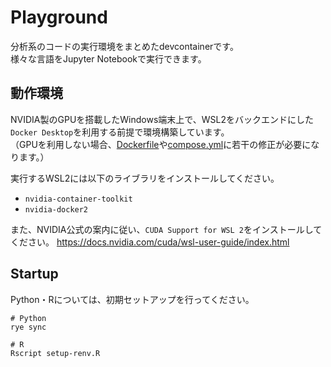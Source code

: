 # Playground

分析系のコードの実行環境をまとめたdevcontainerです。  
様々な言語をJupyter Notebookで実行できます。

## 動作環境

NVIDIA製のGPUを搭載したWindows端末上で、WSL2をバックエンドにした`Docker Desktop`を利用する前提で環境構築しています。  
（GPUを利用しない場合、[Dockerfile](.devcontainer/Dockerfile)や[compose.yml](.devcontainer/compose.yml)に若干の修正が必要になります。）

実行するWSL2には以下のライブラリをインストールしてください。

* `nvidia-container-toolkit`
* `nvidia-docker2`

また、NVIDIA公式の案内に従い、`CUDA Support for WSL 2`をインストールしてください。
https://docs.nvidia.com/cuda/wsl-user-guide/index.html

## Startup

Python・Rについては、初期セットアップを行ってください。

```shell
# Python
rye sync

# R
Rscript setup-renv.R 
```
